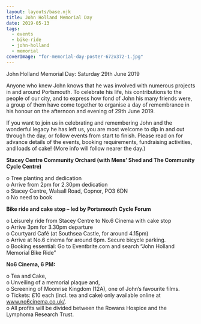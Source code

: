 ```yaml
---
layout: layouts/base.njk
title: John Holland Memorial Day
date: 2019-05-13
tags:  
  - events 
  - bike-ride
  - john-holland
  - memorial
coverImage: "for-memorial-day-poster-672x372-1.jpg"
---
```


John Holland Memorial Day: Saturday 29th June 2019

Anyone who knew John knows that he was involved with numerous projects in and around Portsmouth. To celebrate his life, his contributions to the people of our city, and to express how fond of John his many friends were, a group of them have come together to organise a day of remembrance in his honour on the afternoon and evening of 29th June 2019.

If you want to join us in celebrating and remembering John and the wonderful legacy he has left us, you are most welcome to dip in and out through the day, or follow events from start to finish. Please read on for advance details of the events, booking requirements, fundraising activities, and loads of cake! (More info will follow nearer the day.)

**Stacey Centre Community Orchard (with Mens’ Shed and The Community Cycle Centre)**

o Tree planting and dedication  
o Arrive from 2pm for 2.30pm dedication  
o Stacey Centre, Walsall Road, Copnor, PO3 6DN  
o No need to book

**Bike ride and cake stop – led by Portsmouth Cycle Forum**

o Leisurely ride from Stacey Centre to No.6 Cinema with cake stop  
o Arrive 3pm for 3.30pm departure  
o Courtyard Café (at Southsea Castle, for around 4.15pm)  
o Arrive at No.6 cinema for around 6pm. Secure bicycle parking.  
o Booking essential: Go to Eventbrite.com and search “John Holland Memorial Bike Ride”

**No6 Cinema, 6 PM:**

o Tea and Cake,  
o Unveiling of a memorial plaque and,  
o Screening of Moonrise Kingdom (12A), one of John’s favourite films.  
o Tickets: £10 each (incl. tea and cake) only available online at www.no6cinema.co.uk/.  
o All profits will be divided between the Rowans Hospice and the Lymphoma Research Trust.
